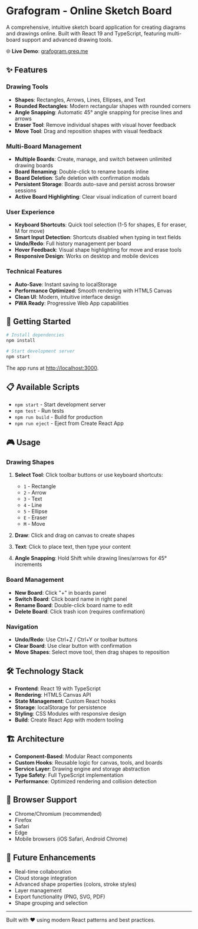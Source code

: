 # Grafogram - Online Sketch Board

A comprehensive, intuitive sketch board application for creating diagrams and drawings online. Built with React 19 and TypeScript, featuring multi-board support and advanced drawing tools.

🌐 **Live Demo**: [grafogram.greq.me](https://grafogram.greq.me)

## ✨ Features

### Drawing Tools
- **Shapes**: Rectangles, Arrows, Lines, Ellipses, and Text
- **Rounded Rectangles**: Modern rectangular shapes with rounded corners
- **Angle Snapping**: Automatic 45° angle snapping for precise lines and arrows
- **Eraser Tool**: Remove individual shapes with visual hover feedback
- **Move Tool**: Drag and reposition shapes with visual feedback

### Multi-Board Management
- **Multiple Boards**: Create, manage, and switch between unlimited drawing boards
- **Board Renaming**: Double-click to rename boards inline
- **Board Deletion**: Safe deletion with confirmation modals
- **Persistent Storage**: Boards auto-save and persist across browser sessions
- **Active Board Highlighting**: Clear visual indication of current board

### User Experience
- **Keyboard Shortcuts**: Quick tool selection (1-5 for shapes, E for eraser, M for move)
- **Smart Input Detection**: Shortcuts disabled when typing in text fields
- **Undo/Redo**: Full history management per board
- **Hover Feedback**: Visual shape highlighting for move and erase tools
- **Responsive Design**: Works on desktop and mobile devices

### Technical Features
- **Auto-Save**: Instant saving to localStorage
- **Performance Optimized**: Smooth rendering with HTML5 Canvas
- **Clean UI**: Modern, intuitive interface design
- **PWA Ready**: Progressive Web App capabilities

## 🚀 Getting Started

```bash
# Install dependencies
npm install

# Start development server
npm start
```

The app runs at [http://localhost:3000](http://localhost:3000).

## 📋 Available Scripts

- `npm start` - Start development server
- `npm test` - Run tests  
- `npm run build` - Build for production
- `npm run eject` - Eject from Create React App

## 🎮 Usage

### Drawing Shapes
1. **Select Tool**: Click toolbar buttons or use keyboard shortcuts:
   - `1` - Rectangle
   - `2` - Arrow  
   - `3` - Text
   - `4` - Line
   - `5` - Ellipse
   - `E` - Eraser
   - `M` - Move

2. **Draw**: Click and drag on canvas to create shapes
3. **Text**: Click to place text, then type your content
4. **Angle Snapping**: Hold Shift while drawing lines/arrows for 45° increments

### Board Management
- **New Board**: Click "+" in boards panel
- **Switch Board**: Click board name in right panel
- **Rename Board**: Double-click board name to edit
- **Delete Board**: Click trash icon (requires confirmation)

### Navigation
- **Undo/Redo**: Use Ctrl+Z / Ctrl+Y or toolbar buttons
- **Clear Board**: Use clear button with confirmation
- **Move Shapes**: Select move tool, then drag shapes to reposition

## 🛠 Technology Stack

- **Frontend**: React 19 with TypeScript
- **Rendering**: HTML5 Canvas API
- **State Management**: Custom React hooks
- **Storage**: localStorage for persistence
- **Styling**: CSS Modules with responsive design
- **Build**: Create React App with modern tooling

## 🏗 Architecture

- **Component-Based**: Modular React components
- **Custom Hooks**: Reusable logic for canvas, tools, and boards
- **Service Layer**: Drawing engine and storage abstraction
- **Type Safety**: Full TypeScript implementation
- **Performance**: Optimized rendering and collision detection

## 📱 Browser Support

- Chrome/Chromium (recommended)
- Firefox
- Safari
- Edge
- Mobile browsers (iOS Safari, Android Chrome)

## 🔮 Future Enhancements

- Real-time collaboration
- Cloud storage integration
- Advanced shape properties (colors, stroke styles)
- Layer management
- Export functionality (PNG, SVG, PDF)
- Shape grouping and selection

---

Built with ❤️ using modern React patterns and best practices.
